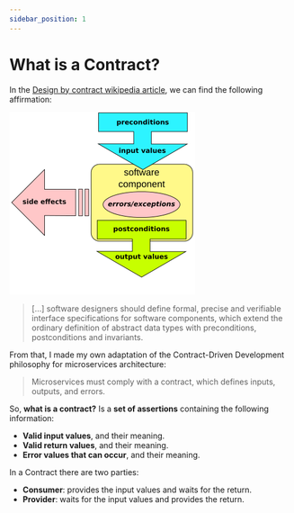 ```yaml
---
sidebar_position: 1
---
```


# What is a Contract?

In the [Design by contract wikipedia article](https://en.wikipedia.org/wiki/Design_by_contract), we can find the following affirmation:

![design-by-contract.png](img/design-by-contract.png)

> […] software designers should define formal, precise and verifiable interface specifications for software components, which extend the ordinary definition of abstract data types with preconditions, postconditions and invariants.

From that, I made my own adaptation of the Contract-Driven Development philosophy for microservices architecture:

> Microservices must comply with a contract, which defines inputs, outputs, and errors.

So, **what is a contract?** Is a **set of assertions** containing the following information:

* **Valid input values**, and their meaning.
* **Valid return values**, and their meaning.
* **Error values that can occur**, and their meaning.

In a Contract there are two parties:

* **Consumer**: provides the input values and waits for the return.
* **Provider**: waits for the input values and provides the return.